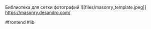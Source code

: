 Библиотека для сетки фотографий
![[files/masonry_template.jpeg]]
https://masonry.desandro.com/

#frontend #lib